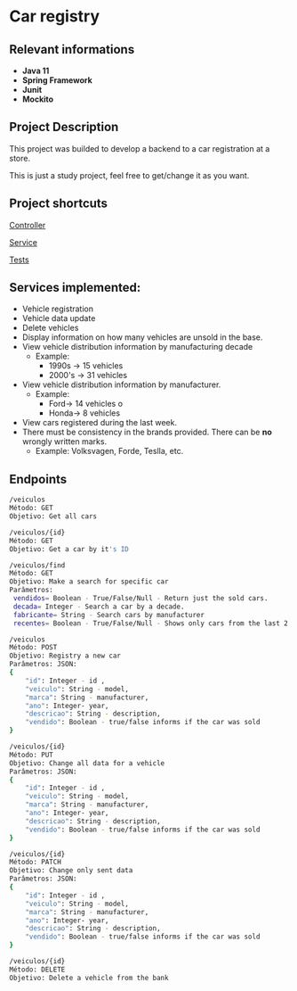 # Car registry

## Relevant informations

 - **Java 11**
-	**Spring Framework**
-	**Junit**
-	**Mockito**

## Project Description

This project was builded to develop a backend to a car registration at a store.

This is just a study project, feel free to get/change it as you want.

## Project shortcuts

[Controller](https://github.com/renanponcianop/crud-java-spring/blob/main/src/main/java/com/exercicos/ex5/resources/VeiculoResource.java)

[Service](https://github.com/renanponcianop/crud-java-spring/blob/main/src/main/java/com/exercicos/ex5/services/VeiculoService.java)

[Tests](https://github.com/renanponcianop/crud-java-spring/blob/main/src/test/java/com/exercicos/ex5/services/VeiculoServiceTest.java)
	
## Services implemented:
 
- Vehicle registration
- Vehicle data update
- Delete vehicles
- Display information on how many vehicles are unsold in the base.
- View vehicle distribution information by manufacturing decade
	- Example:
		- 1990s -> 15 vehicles
		- 2000's -> 31 vehicles
- View vehicle distribution information by manufacturer.
	- Example:
		- Ford-> 14 vehicles o
		- Honda-> 8 vehicles
- View cars registered during the last week.
- There must be consistency in the brands provided. There can be **no** wrongly written marks.
	- Example: Volksvagen, Forde, Teslla, etc.


## Endpoints

```bash
/veiculos
Método: GET
Objetivo: Get all cars
```
```bash
/veiculos/{id}
Método: GET
Objetivo: Get a car by it's ID
```
```bash
/veiculos/find
Método: GET
Objetivo: Make a search for specific car
Parâmetros:
 vendidos= Boolean - True/False/Null - Return just the sold cars.
 decada= Integer - Search a car by a decade.
 fabricante= String - Search cars by manufacturer
 recentes= Boolean - True/False/Null - Shows only cars from the last 2 weeks
```
```bash
/veiculos
Método: POST
Objetivo: Registry a new car
Parâmetros: JSON:
{
    "id": Integer - id ,
    "veiculo": String - model,
    "marca": String - manufacturer,
    "ano": Integer- year,
    "descricao": String - description,
    "vendido": Boolean - true/false informs if the car was sold
}
```
```bash
/veiculos/{id}
Método: PUT
Objetivo: Change all data for a vehicle
Parâmetros: JSON:
{
    "id": Integer - id ,
    "veiculo": String - model,
    "marca": String - manufacturer,
    "ano": Integer- year,
    "descricao": String - description,
    "vendido": Boolean - true/false informs if the car was sold
}
```
```bash
/veiculos/{id}
Método: PATCH
Objetivo: Change only sent data
Parâmetros: JSON:
{
    "id": Integer - id ,
    "veiculo": String - model,
    "marca": String - manufacturer,
    "ano": Integer- year,
    "descricao": String - description,
    "vendido": Boolean - true/false informs if the car was sold
}
```
```bash
/veiculos/{id}
Método: DELETE
Objetivo: Delete a vehicle from the bank
```
